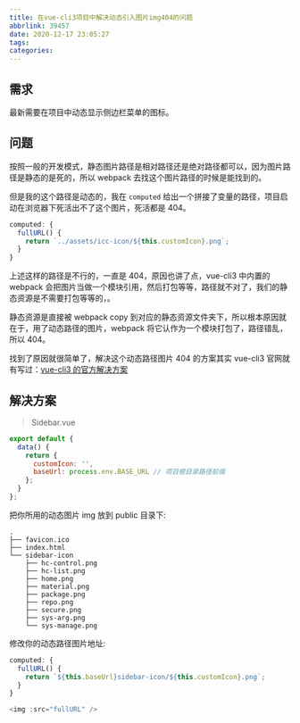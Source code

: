```yaml
---
title: 在vue-cli3项目中解决动态引入图片img404的问题
abbrlink: 39457
date: 2020-12-17 23:05:27
tags:
categories:
---
```


## 需求

最新需要在项目中动态显示侧边栏菜单的图标。

## 问题

按照一般的开发模式，静态图片路径是相对路径还是绝对路径都可以，因为图片路径是静态的是死的，所以 webpack 去找这个图片路径的时候是能找到的。

但是我的这个路径是动态的，我在 `computed` 给出一个拼接了变量的路径，项目启动在浏览器下死活出不了这个图片，死活都是 404。

<!-- more -->

```js
computed: {
  fullURL() {
    return `../assets/icc-icon/${this.customIcon}.png`;
  }
}
```

上述这样的路径是不行的，一直是 404，原因也讲了点，vue-cli3 中内置的 webpack 会把图片当做一个模块引用，然后打包等等，路径就不对了，我们的静态资源是不需要打包等等的，。

静态资源是直接被 webpack copy 到对应的静态资源文件夹下，所以根本原因就在于，用了动态路径的图片，webpack 将它认作为一个模块打包了，路径错乱，所以 404。

找到了原因就很简单了，解决这个动态路径图片 404 的方案其实 vue-cli3 官网就有写过：[vue-cli3 的官方解决方案](https://cli.vuejs.org/zh/guide/html-and-static-assets.html#%E5%A4%84%E7%90%86%E9%9D%99%E6%80%81%E8%B5%84%E6%BA%90)

## 解决方案

> Sidebar.vue

```js
export default {
  data() {
    return {
      customIcon: '',
      baseUrl: process.env.BASE_URL // 项目根目录路径前缀
    };
  }
};
```

把你所用的动态图片 img 放到 public 目录下:

```shell
.
├── favicon.ico
├── index.html
└── sidebar-icon
    ├── hc-control.png
    ├── hc-list.png
    ├── home.png
    ├── material.png
    ├── package.png
    ├── repo.png
    ├── secure.png
    ├── sys-arg.png
    └── sys-manage.png
```

修改你的动态路径图片地址:

```js
computed: {
  fullURL() {
    return `${this.baseUrl}sidebar-icon/${this.customIcon}.png`;
  }
}

<img :src="fullURL" />
```
